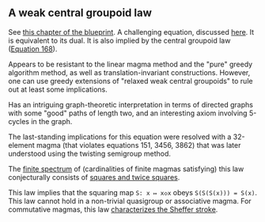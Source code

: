 ## A weak central groupoid law

See [this chapter of the blueprint](https://teorth.github.io/equational_theories/blueprint/weak-central-groupoids-chapter.html).  A challenging equation, discussed [here](https://leanprover.zulipchat.com/#narrow/stream/458659-Equational/topic/1485).  It is equivalent to its dual.  It is also implied by the central groupoid law ([Equation 168](https://teorth.github.io/equational_theories/implications/?168)).

Appears to be resistant to the linear magma method and the "pure" greedy algorithm method, as well as translation-invariant constructions.  However, one can use greedy extensions of "relaxed weak central groupoids" to rule out at least some implications.

Has an intriguing graph-theoretic interpretation in terms of directed graphs with some "good" paths of length two, and an interesting axiom involving 5-cycles in the graph.

The last-standing implications for this equation were resolved with a 32-element magma (that violates equations 151, 3456, 3862) that was later understood using the twisting semigroup method.

The [finite spectrum](https://leanprover.zulipchat.com/#narrow/channel/458659-Equational/topic/Order.203.20Spectra/with/527073087) of (cardinalities of finite magmas satisfying) this law conjecturally consists of [squares and twice squares](https://leanprover.zulipchat.com/#narrow/channel/458659-Equational/topic/1485/near/480045734).

This law implies that the squaring map `S: x ↦ x◇x` obeys `S(S(S(x))) = S(x)`.  This law cannot hold in a non-trivial quasigroup or associative magma.  For commutative magmas, this law [characterizes the Sheffer stroke](https://leanprover.zulipchat.com/#narrow/channel/458659-Equational/topic/A.20single.20axiom.20for.20Boolean.20algebra/near/519538543).
